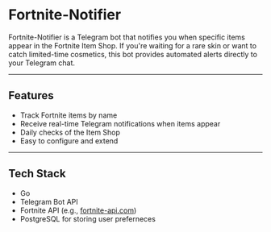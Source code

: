 # Fortnite-Notifier

Fortnite-Notifier is a Telegram bot that notifies you when specific items appear in the Fortnite Item Shop. If you're waiting for a rare skin or want to catch limited-time cosmetics, this bot provides automated alerts directly to your Telegram chat.

---

## Features

- Track Fortnite items by name
- Receive real-time Telegram notifications when items appear
- Daily checks of the Item Shop
- Easy to configure and extend

---

## Tech Stack

- Go
- Telegram Bot API 
- Fortnite API (e.g., [fortnite-api.com](https://fortnite-api.com/))
- PostgreSQL for storing user preferneces

